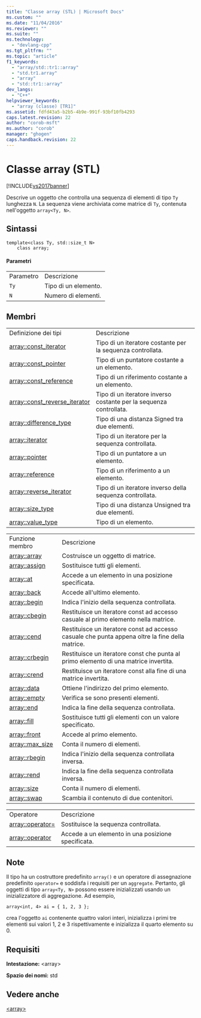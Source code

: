 ```yaml
---
title: "Classe array (STL) | Microsoft Docs"
ms.custom: ""
ms.date: "11/04/2016"
ms.reviewer: ""
ms.suite: ""
ms.technology: 
  - "devlang-cpp"
ms.tgt_pltfrm: ""
ms.topic: "article"
f1_keywords: 
  - "array/std::tr1::array"
  - "std.tr1.array"
  - "array"
  - "std::tr1::array"
dev_langs: 
  - "C++"
helpviewer_keywords: 
  - "array (classe) [TR1]"
ms.assetid: fdfd43a5-b2b5-4b9e-991f-93bf10fb4293
caps.latest.revision: 22
author: "corob-msft"
ms.author: "corob"
manager: "ghogen"
caps.handback.revision: 22
---
```

# Classe array (STL)
[!INCLUDE[vs2017banner](../assembler/inline/includes/vs2017banner.md)]

Descrive un oggetto che controlla una sequenza di elementi di tipo `Ty` lunghezza `N`.  La sequenza viene archiviata come matrice di `Ty`, contenuta nell'oggetto `array<Ty, N>`.  
  
## Sintassi  
  
```  
template<class Ty, std::size_t N>  
    class array;  
```  
  
#### Parametri  
  
|||  
|-|-|  
|Parametro|Descrizione|  
|`Ty`|Tipo di un elemento.|  
|`N`|Numero di elementi.|  
  
## Membri  
  
|||  
|-|-|  
|Definizione dei tipi|Descrizione|  
|[array::const\_iterator](../Topic/array::const_iterator.md)|Tipo di un iteratore costante per la sequenza controllata.|  
|[array::const\_pointer](../Topic/array::const_pointer.md)|Tipo di un puntatore costante a un elemento.|  
|[array::const\_reference](../Topic/array::const_reference.md)|Tipo di un riferimento costante a un elemento.|  
|[array::const\_reverse\_iterator](../Topic/array::const_reverse_iterator.md)|Tipo di un iteratore inverso costante per la sequenza controllata.|  
|[array::difference\_type](../Topic/array::difference_type.md)|Tipo di una distanza Signed tra due elementi.|  
|[array::iterator](../Topic/array::iterator.md)|Tipo di un iteratore per la sequenza controllata.|  
|[array::pointer](../Topic/array::pointer.md)|Tipo di un puntatore a un elemento.|  
|[array::reference](../Topic/array::reference.md)|Tipo di un riferimento a un elemento.|  
|[array::reverse\_iterator](../Topic/array::reverse_iterator.md)|Tipo di un iteratore inverso della sequenza controllata.|  
|[array::size\_type](../Topic/array::size_type.md)|Tipo di una distanza Unsigned tra due elementi.|  
|[array::value\_type](../Topic/array::value_type.md)|Tipo di un elemento.|  
  
|||  
|-|-|  
|Funzione membro|Descrizione|  
|[array::array](../Topic/array::array.md)|Costruisce un oggetto di matrice.|  
|[array::assign](../Topic/array::assign.md)|Sostituisce tutti gli elementi.|  
|[array::at](../Topic/array::at.md)|Accede a un elemento in una posizione specificata.|  
|[array::back](../Topic/array::back.md)|Accede all'ultimo elemento.|  
|[array::begin](../Topic/array::begin.md)|Indica l'inizio della sequenza controllata.|  
|[array::cbegin](../Topic/array::cbegin.md)|Restituisce un iteratore const ad accesso casuale al primo elemento nella matrice.|  
|[array::cend](../Topic/array::cend.md)|Restituisce un iteratore const ad accesso casuale che punta appena oltre la fine della matrice.|  
|[array::crbegin](../Topic/array::crbegin.md)|Restituisce un iteratore const che punta al primo elemento di una matrice invertita.|  
|[array::crend](../Topic/array::crend.md)|Restituisce un iteratore const alla fine di una matrice invertita.|  
|[array::data](../Topic/array::data.md)|Ottiene l'indirizzo del primo elemento.|  
|[array::empty](../Topic/array::empty.md)|Verifica se sono presenti elementi.|  
|[array::end](../Topic/array::end.md)|Indica la fine della sequenza controllata.|  
|[array::fill](../Topic/array::fill.md)|Sostituisce tutti gli elementi con un valore specificato.|  
|[array::front](../Topic/array::front.md)|Accede al primo elemento.|  
|[array::max\_size](../Topic/array::max_size.md)|Conta il numero di elementi.|  
|[array::rbegin](../Topic/array::rbegin.md)|Indica l'inizio della sequenza controllata inversa.|  
|[array::rend](../Topic/array::rend.md)|Indica la fine della sequenza controllata inversa.|  
|[array::size](../Topic/array::size.md)|Conta il numero di elementi.|  
|[array::swap](../Topic/array::swap.md)|Scambia il contenuto di due contenitori.|  
  
|||  
|-|-|  
|Operatore|Descrizione|  
|[array::operator\=](../Topic/array::operator=.md)|Sostituisce la sequenza controllata.|  
|[array::operator](../Topic/array::operator.md)|Accede a un elemento in una posizione specificata.|  
  
## Note  
 Il tipo ha un costruttore predefinito `array()` e un operatore di assegnazione predefinito `operator=` e soddisfa i requisiti per un `aggregate`.  Pertanto, gli oggetti di tipo `array<Ty, N>` possono essere inizializzati usando un inizializzatore di aggregazione.  Ad esempio,  
  
```  
array<int, 4> ai = { 1, 2, 3 };  
```  
  
 crea l'oggetto `ai` contenente quattro valori interi, inizializza i primi tre elementi sui valori 1, 2 e 3 rispettivamente e inizializza il quarto elemento su 0.  
  
## Requisiti  
 **Intestazione:** \<array\>  
  
 **Spazio dei nomi:** std  
  
## Vedere anche  
 [\<array\>](../standard-library/array.md)